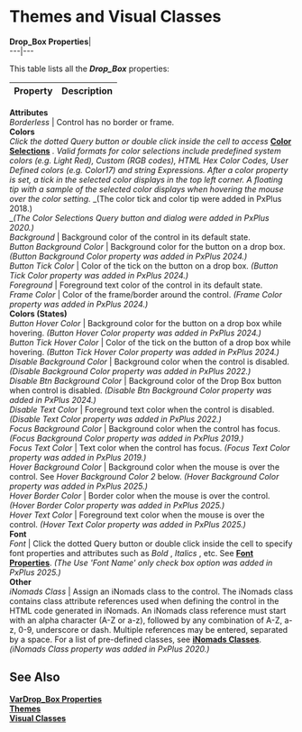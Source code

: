 # Themes and Visual Classes

**Drop_Box Properties**|   
---|---  
  
This table lists all the **_Drop_Box_** properties:

**Property** |  **Description**  
---|---  
**Attributes**  
_Borderless_ |  Control has no border or frame.  
**Colors**  
_Click the dotted_ _Query button or double click inside the cell to access_ **[Color Selections](../../Appendix/Color%20Selections.md)** _. Valid formats for color selections include predefined system colors (e.g. Light Red), Custom (RGB codes), HTML Hex Color Codes, User Defined colors (e.g. Color17) and string Expressions._ _After a color property is set, a tick in the selected color displays in the top left corner. A floating tip with a sample of the selected color displays when hovering the mouse over the color setting._ _(The color tick and color tip were added in PxPlus 2018.)  
__(The Color Selections Query button and dialog were added in PxPlus 2020.)_  
_Background_ |  Background color of the control in its default state.  
_Button Background Color_ |  Background color for the button on a drop box. _(Button Background Color property was added in PxPlus 2024.)_  
_Button Tick Color_ |  Color of the tick on the button on a drop box. _(Button Tick Color property was added in PxPlus 2024.)_  
_Foreground_ |  Foreground text color of the control in its default state.  
_Frame Color_ |  Color of the frame/border around the control. _(Frame Color property was added in PxPlus 2024.)_  
**Colors (States)**  
_Button Hover Color_ |  Background color for the button on a drop box while hovering. _(Button Hover Color property was added in PxPlus 2024.)_  
_Button Tick Hover Color_ |  Color of the tick on the button of a drop box while hovering. _(Button Tick Hover Color property was added in PxPlus 2024.)_  
_Disable Background Color_ |  Background color when the control is disabled. _(Disable Background Color property was added in PxPlus 2022.)_  
_Disable_ _Btn_ _Background Color_ |  Background color of the Drop Box button when control is disabled. _(Disable Btn Background Color property was added in PxPlus 2024.)_  
_Disable Text Color_ |  Foreground text color when the control is disabled. _(Disable Text Color property was added in PxPlus 2022.)_  
_Focus Background Color_ |  Background color when the control has focus. _(Focus Background Color property was added in PxPlus 2019.)_  
_Focus Text Color_ |  Text color when the control has focus. _(Focus Text Color property was added in PxPlus 2019.)_  
_Hover Background Color_ |  Background color when the mouse is over the control. See _Hover Background Color 2_ below. _(Hover Background Color property was added in PxPlus 2025.)_  
_Hover Border Color_ |  Border color when the mouse is over the control. _(Hover Border Color property was added in PxPlus 2025.)_  
_Hover Text Color_ |  Foreground text color when the mouse is over the control. _(Hover Text Color property was added in PxPlus 2025.)_  
**Font**  
_Font_ |  Click the dotted Query button or double click inside the cell to specify font properties and attributes such as _Bold_ , _Italics_ , etc. See **[Font Properties](Font%20Properties.md)**. _(The Use 'Font Name' only check box option was added in PxPlus 2025.)_  
**Other**  
_iNomads Class_ |  Assign an iNomads class to the control. The iNomads class contains class attribute references used when defining the control in the HTML code generated in iNomads. An iNomads class reference must start with an alpha character (A-Z or a-z), followed by any combination of A-Z, a-z, 0-9, underscore or dash. Multiple references may be entered, separated by a space. For a list of pre-defined classes, see **[iNomads Classes](../../../iNOMADS/iNomads%20Classes.md)**. _(iNomads Class property was added in PxPlus 2020.)_  
  
## See Also

**[VarDrop_Box Properties](Themes_vc%20Vardrop.md)  
[Themes](Themes.md)**  
**[Visual Classes](Visual%20Classes.md)**
